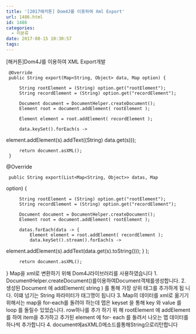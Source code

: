 ```yaml
---
title: '[2017해커톤] Dom4J를 이용하여 Xml Export'
url: 1486.html
id: 1486
categories:
  - 미분류
date: 2017-08-15 10:30:57
tags:
---
```


\[해커톤\]Dom4J를 이용하여 XML Export개발

     @Override
     public String export(Map<String, Object> data, Map option) {

         String rootElement = (String) option.get("rootElement");
         String recordElement = (String) option.get("recordElement");

         Document document = DocumentHelper.createDocument();
         Element root = document.addElement( rootElement );

         Element element = root.addElement( recordElement );

         data.keySet().forEach(s ->
 element.addElement(s).addText((String) data.get(s)));

         return document.asXML();
     }

@Override

     public String export(List<Map<String, Object>> datas, Map
 option) {

         String rootElement = (String) option.get("rootElement");
         String recordElement = (String) option.get("recordElement");

         Document document = DocumentHelper.createDocument();
         Element root = document.addElement( rootElement );

         datas.forEach(data -> {
             Element element = root.addElement( recordElement );
             data.keySet().stream().forEach(s ->

 element.addElement(s).addText(data.get(s).toString()));
         } );

         return document.asXML();

} Map을 xml로 변환하기 위해 Dom4J라이브러리를 사용하였습니다 1. DocumentHelper.createDocument()를이용하여Document객체를생성합니다. 2. 생성된 Document 에 addElement( string ) 를 통해 가장 상위 태그를 추가하게 됩 니다. 이떄 넘기는 String 파라미터가 태그명이 됩니다 3. Map의 데이터를 xml로 옮기기 위해서는 map을 for-each를 돌려야 하는데 맵은 keyset 을 통해 key 와 value 를 loop 를 돌릴수 있었습니다. row하나를 추가 하기 위 해 rootElement 에 addElement 를 하여 item을 추가하고 추가된 element 에 for- each 를 돌려서 나오는 맵 데이터를 하나씩 추가합니다 4. document에asXML()메소드를통해String으로리턴합니다